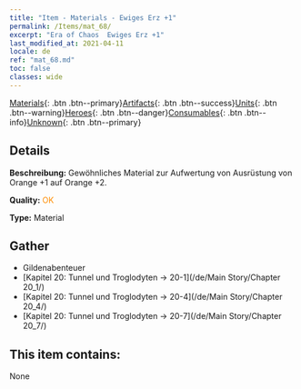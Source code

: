 ```yaml
---
title: "Item - Materials - Ewiges Erz +1"
permalink: /Items/mat_68/
excerpt: "Era of Chaos  Ewiges Erz +1"
last_modified_at: 2021-04-11
locale: de
ref: "mat_68.md"
toc: false
classes: wide
---
```

 [Materials](/de/Items/){: .btn .btn--primary}[Artifacts](/de/Items/Artifacts/){: .btn .btn--success}[Units](/de/Items/Units/){: .btn .btn--warning}[Heroes](/de/Items/Heroes/){: .btn .btn--danger}[Consumables](/de/Items/Consumables/){: .btn .btn--info}[Unknown](/de/Items/Unknown/){: .btn .btn--primary}

## Details
 **Beschreibung:** Gewöhnliches Material zur Aufwertung von Ausrüstung von Orange +1 auf Orange +2.

 **Quality:** <span style="color: #FF8C00">OK</span>

 **Type:** Material

## Gather

*    Gildenabenteuer 
*    [Kapitel 20: Tunnel und Troglodyten -> 20-1](/de/Main Story/Chapter 20_1/) 
*    [Kapitel 20: Tunnel und Troglodyten -> 20-4](/de/Main Story/Chapter 20_4/) 
*    [Kapitel 20: Tunnel und Troglodyten -> 20-7](/de/Main Story/Chapter 20_7/) 

## This item contains:

  None

